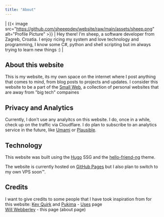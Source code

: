 ```yaml
---
title: "About"
---
```


| {{< image src="https://github.com/sheeepdev/website/raw/main/assets/sheep.png" alt="Profile Picture" >}} | Hey there! I'm sheep, a software developer from Zagreb, Croatia. I enjoy ricing my system and love technology and programming, I know some C#, python and shell scripting but im always trying to learn new things :) |

## About this website
This is my website, its my own space on the internet where I post anything that comes to mind, from blog posts to projects and updates.
I consider this website to be a part of the [Small Web](https://ar.al/2020/08/07/what-is-the-small-web/), a collection of personal websites that are away from "big tech" compaines

## Privacy and Analytics
Currently, I don't use any analyitcs on this website. I do, once in a while, check up on the traffic via Cloudflare.
I do plan to subscribe to an analytics service in the future, like [Umami](https://umami.is/) or [Plausible](https://plausible.io/).

## Technology
This website was built using the [Hugo](https://gohugo.io) SSG and the [hello-friend-ng](https://github.com/rhazdon/hugo-theme-hello-friend-ng) theme.

The website is currently hosted on [GitHub Pages](https://github.com/pages) but I also plan to switch to my own VPS soon™️.

## Credits
I want to give credits to some people that I have took inspiration from for this website:
[Kev Quirk](https://kevq.uk) and [Pukima](https://pukima.site) - [Uses](https://sheepdev.xyz/uses) page\
[Will Webberley](https://wilw.dev) - this page (about page)


